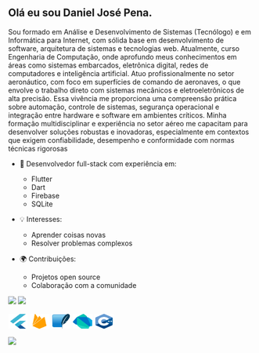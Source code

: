 ## Olá eu sou Daniel José Pena.
<p>Sou formado em Análise e Desenvolvimento de Sistemas (Tecnólogo) e em Informática para Internet, com sólida base em desenvolvimento de software, arquitetura de sistemas e tecnologias web. Atualmente, curso Engenharia de Computação, onde aprofundo meus conhecimentos em áreas como sistemas embarcados, eletrônica digital, redes de computadores e inteligência artificial.
Atuo profissionalmente no setor aeronáutico, com foco em superfícies de comando de aeronaves, o que envolve o trabalho direto com sistemas mecânicos e eletroeletrônicos de alta precisão. Essa vivência me proporciona uma compreensão prática sobre automação, controle de sistemas, segurança operacional e integração entre hardware e software em ambientes críticos.
Minha formação multidisciplinar e experiência no setor aéreo me capacitam para desenvolver soluções robustas e inovadoras, especialmente em contextos que exigem confiabilidade, desempenho e conformidade com normas técnicas rigorosas
</p>


- 🚀 Desenvolvedor full-stack com experiência em:
  - Flutter
  - Dart
  - Firebase
  - SQLite

- 💡 Interesses:
  - Aprender coisas novas
  - Resolver problemas complexos

- 🌍 Contribuições:
  - Projetos open source
  - Colaboração com a comunidade

<div>
  <img src="https://github-readme-stats.vercel.app/api/top-langs/?username=danieljp23&layout=compact&theme=tokyonight" style="height: 49%;" />
  <img src="https://github-readme-stats.vercel.app/api?username=danieljp23&show_icons=true&theme=tokyonight" style="height: 40%;" />
</div>
<div style="display: inline_block"><br>
  <img align="center" alt="Flutter" height="30" width="40" src="https://raw.githubusercontent.com/devicons/devicon/master/icons/flutter/flutter-original.svg">
  <img align="center" alt="Firebase" height="30" width="40" src="https://raw.githubusercontent.com/devicons/devicon/master/icons/firebase/firebase-plain.svg">
  <img align="center" alt="SQLite" height="30" width="40" src="https://raw.githubusercontent.com/devicons/devicon/master/icons/sqlite/sqlite-original.svg">
  <img align="center" alt="Dart" height="30" width="40" src="https://raw.githubusercontent.com/devicons/devicon/master/icons/dart/dart-original.svg">
  <img align="center" alt="Cplusplus" height="30" width="40" src="https://raw.githubusercontent.com/devicons/devicon/master/icons/cplusplus/cplusplus-original.svg">
</div>
<br>
<div> 
  <a href="https://www.linkedin.com/in/daniel-josé-pena-88ab1620b" target="_blank"><img src="https://img.shields.io/badge/-LinkedIn-%230077B5?style=for-the-badge&logo=linkedin&logoColor=white" target="_blank"></a> 
  
</div>
